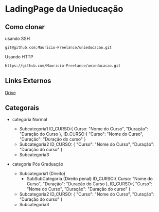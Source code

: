 # LadingPage da Unieducação

## Como clonar

usando SSH

```bash
git@github.com:Mauricio-Freelance/unieducacao.git
```

Usando HTTP

```bash
https://github.com/Mauricio-Freelance/unieducacao.git
```

## Links Externos

[Drive](https://drive.google.com/drive/folders/1WlgqVdkWx_sgv5-tl_g2iEQLXoRKtvcU)

## Categorais

- categoria Normal
    - Subcategoria1
        ID_CURSO:{
            Curso: "Nome do Curso",
            "Duração": "Duração do Curso
        },
        ID_CURSO:{
            "Curso": "Nome do Curso",
            "Duração": "Duração do curso"
        }
    - Subcategoria2
        ID_CURSO: {
            "Curso": "Nome do Curso",
            "Duração": "Duração do curso"
        }
    - Subcategoria3


- categoria Pós Graduação
    - Subcategoria1 (Direito)
        - SubSubCategoria (Direito penal)
            ID_CURSO:{
                Curso: "Nome do Curso",
                "Duração": "Duração do Curso
            },
            ID_CURSO:{
                "Curso": "Nome do Curso",
                "Duração": "Duração do curso"
            }
    - Subcategoria2
        ID_CURSO: {
            "Curso": "Nome do Curso",
            "Duração": "Duração do curso"
        }
    - Subcategoria3